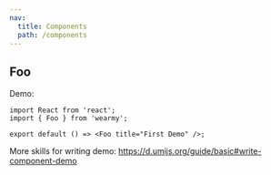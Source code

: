 ```yaml
---
nav:
  title: Components
  path: /components
---
```


## Foo

Demo:

```tsx
import React from 'react';
import { Foo } from 'wearmy';

export default () => <Foo title="First Demo" />;
```

More skills for writing demo: https://d.umijs.org/guide/basic#write-component-demo
